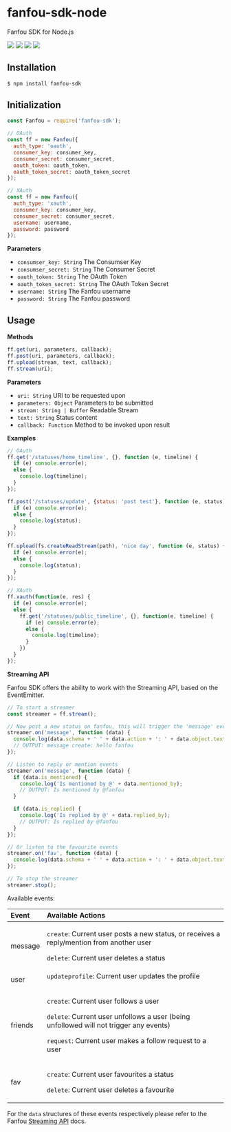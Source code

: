 # fanfou-sdk-node
Fanfou SDK for Node.js

[![](https://img.shields.io/travis/LitoMore/fanfou-sdk-node/master.svg)](https://travis-ci.org/LitoMore/fanfou-sdk-node)
[![](https://img.shields.io/npm/v/fanfou-sdk.svg)](https://www.npmjs.com/package/fanfou-sdk)
[![](https://img.shields.io/npm/l/fanfou-sdk.svg)](https://github.com/LitoMore/fanfou-sdk-node/blob/master/LICENSE)
[![](https://img.shields.io/badge/code_style-standard-brightgreen.svg)](https://standardjs.com)

## Installation

```bash
$ npm install fanfou-sdk
```
## Initialization

```javascript
const Fanfou = require('fanfou-sdk');

// OAuth
const ff = new Fanfou({
  auth_type: 'oauth',
  consumer_key: consumer_key,
  consumer_secret: consumer_secret,
  oauth_token: oauth_token,
  oauth_token_secret: oauth_token_secret
});

// XAuth
const ff = new Fanfou({
  auth_type: 'xauth',
  consumer_key: consumer_key,
  consumer_secret: consumer_secret,
  username: username,
  password: password
});
```
**Parameters**

- `consumser_key: String` The Consumser Key
- `consumser_secret: String` The Consumer Secret
- `oauth_token: String` The OAuth Token
- `oauth_token_secret: String` The OAuth Token Secret
- `username: String` The Fanfou username
- `password: String` The Fanfou password

## Usage

**Methods**

```javascript
ff.get(uri, parameters, callback);
ff.post(uri, parameters, callback);
ff.upload(stream, text, callback);
ff.stream(uri);
```

**Parameters**

- `uri: String` URI to be requested upon
- `parameters: Object` Parameters to be submitted
- `stream: String | Buffer` Readable Stream
- `text: String` Status content
- `callback: Function` Method to be invoked upon result

**Examples**

```javascript
// OAuth
ff.get('/statuses/home_timeline', {}, function (e, timeline) {
  if (e) console.error(e);
  else {
    console.log(timeline);
  }
});

ff.post('/statuses/update', {status: 'post test'}, function (e, status) {
  if (e) console.error(e);
  else {
    console.log(status);
  }
});

ff.upload(fs.createReadStream(path), 'nice day', function (e, status) {
  if (e) console.error(e);
  else {
    console.log(status);
  }
});

// XAuth
ff.xauth(function(e, res) {
  if (e) console.error(e);
  else {
    ff.get('/statuses/public_timeline', {}, function(e, timeline) {
      if (e) console.error(e);
      else {
        console.log(timeline);
      }
    })
  }
});
```

**Streaming API**

Fanfou SDK offers the ability to work with the Streaming API, based on the EventEmitter.

```javascript
// To start a streamer
const streamer = ff.stream();

// Now post a new status on fanfou, this will trigger the 'message' event
streamer.on('message', function (data) {
  console.log(data.schema + ' ' + data.action + ': ' + data.object.text);
  // OUTPUT: message create: hello fanfou
});

// Listen to reply or mention events
streamer.on('message', function (data) {
  if (data.is_mentioned) {
    console.log('Is mentioned by @' + data.mentioned_by);
    // OUTPUT: Is mentioned by @fanfou
  }

  if (data.is_replied) {
    console.log('Is replied by @' + data.replied_by);
    // OUTPUT: Is replied by @fanfou
  }
});

// Or listen to the favourite events
streamer.on('fav', function (data) {
  console.log(data.schema + ' ' + data.action + ': ' + data.object.text);
});

// To stop the streamer
streamer.stop();
```

Available events:

|Event|Available Actions|
:---|:---
message|<p>`create`: Current user posts a new status, or receives a reply/mention from another user</p><p>`delete`: Current user deletes a status
user|`updateprofile`: Current user updates the profile</p>
friends|<p>`create`: Current user follows a user</p><p>`delete`: Current user unfollows a user (being unfollowed will not trigger any events)</p><p>`request`: Current user makes a follow request to a user</p>
fav|<p>`create`: Current user favourites a status</p><p>`delete`: Current user deletes a favourite</p>

For the `data` structures of these events respectively please refer to the Fanfou [Streaming API](http://wiki.fanfou.com/Streaming-API) docs.
